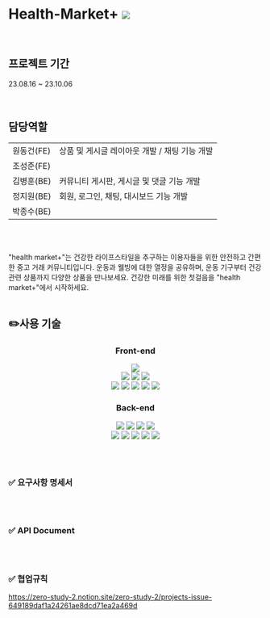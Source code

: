 # Health-Market+ <a href="https://youtu.be/vuAAIucfHiI"><img src="https://img.shields.io/badge/youtube-FF0000?style=flat&logo=youtube&logoColor=white"/></a>

</br>

## 프로젝트 기간

 <p style={"'font-size': '24px'"}>23.08.16 ~ 23.10.06</p>
 
</br>

## 담당역할

<table>
<tr>
<td>원동건(FE)</td>
<td>상품 및 게시글 레이아웃 개발 / 채팅 기능 개발</td>
</tr>
<tr>
<td>조성준(FE)</td>
<td></td>
</tr>
<tr>
<td>김병훈(BE)</td>
<td>커뮤니티 게시판, 게시글 및 댓글 기능 개발</td>
</tr>
<tr>
<td>정지원(BE)</td>
<td>회원, 로그인, 채팅, 대시보드 기능 개발</td>
</tr>
<tr>
<td>박종수(BE)</td>
<td></td>
</tr>
</table>

<br><br>

"health market+"는 건강한 라이프스타일을 추구하는 이용자들을 위한 안전하고 간편한 중고 거래 커뮤니티입니다.
운동과 웰빙에 대한 열정을 공유하며, 운동 기구부터 건강 관련 상품까지 다양한 상품을 만나보세요. 건강한 미래를 위한 첫걸음을 "health market+"에서 시작하세요.
<br><br>


## ✏️사용 기술
<div align='center'>
<h3>Front-end</h3>
<img src="https://img.shields.io/badge/vite-646CFF?style=for-the-badge&logo=vite&logoColor=white">
<br/>
<img src="https://img.shields.io/badge/html5-E34F26?style=for-the-badge&logo=html5&logoColor=white">
<img src="https://img.shields.io/badge/css-1572B6?style=for-the-badge&logo=css3&logoColor=white">
<img src="https://img.shields.io/badge/styledcomponents-DB7093?style=for-the-badge&logo=styledcomponents&logoColor=white">
<br/>
<img src="https://img.shields.io/badge/javascript-F7DF1E?style=for-the-badge&logo=javascript&logoColor=black">
<img src="https://img.shields.io/badge/typescript-3178C6?style=for-the-badge&logo=typescript&logoColor=white">
<img src="https://img.shields.io/badge/react-61DAFB?style=for-the-badge&logo=react&logoColor=black">
<img src="https://img.shields.io/badge/recoil-3578E5?style=for-the-badge&logo=recoil&logoColor=white">
<img src="https://img.shields.io/badge/reactquery-FF4154?style=for-the-badge&logo=reactquery&logoColor=white">

<h3>Back-end</h3>
<img src="https://img.shields.io/badge/java-007396?style=for-the-badge&logo=java&logoColor=white">
<img src="https://img.shields.io/badge/gradle-02303A?style=for-the-badge&logo=gradle&logoColor=white">
<img src="https://img.shields.io/badge/mysql-4479A1?style=for-the-badge&logo=mysql&logoColor=white">
<img src="https://img.shields.io/badge/spring-6DB33F?style=for-the-badge&logo=spring&logoColor=white">
<br/>
<img src="https://img.shields.io/badge/springboot-6DB33F?style=for-the-badge&logo=springboot&logoColor=white">
<img src="https://img.shields.io/badge/jpa-6DB33F?style=for-the-badge&logo=jpa&logoColor=white">
<img src="https://img.shields.io/badge/amazonaws-232F3E?style=for-the-badge&logo=amazonaws&logoColor=white">
<img src="https://img.shields.io/badge/github-181717?style=for-the-badge&logo=github&logoColor=white">
<img src="https://img.shields.io/badge/git-F05032?style=for-the-badge&logo=git&logoColor=white">
</div>

<br><br>

### ✅ 요구사항 명세서

<br><br>

### ✅ API Document

<br><br>

### ✅ 협업규칙

https://zero-study-2.notion.site/zero-study-2/projects-issue-649189daf1a24261ae8dcd71ea2a469d
